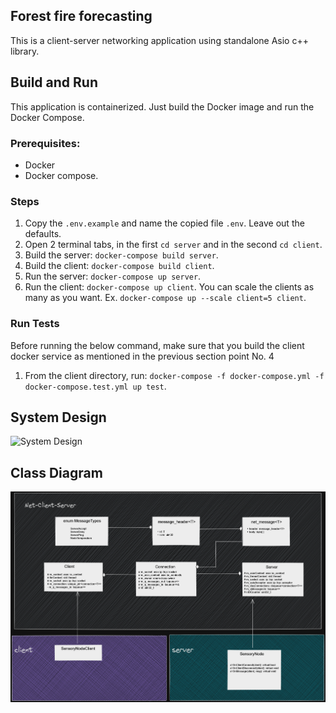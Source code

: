 ## Forest fire forecasting

This is a client-server networking application using standalone Asio c++ library.

## Build and Run

This application is containerized. Just build the Docker image and run the
Docker Compose.

### Prerequisites:
- Docker
- Docker compose.

### Steps
1. Copy the `.env.example` and name the copied file `.env`. Leave out the defaults.
2. Open 2 terminal tabs, in the first `cd server` and in the second `cd client`.
3. Build the server: `docker-compose build server`.
4. Build the client: `docker-compose build client`.
5. Run the server: `docker-compose up server`.
6. Run the client: `docker-compose up client`. You can scale the clients as many as
    you want. Ex. `docker-compose up --scale client=5 client`.


### Run Tests

Before running the below command, make sure that you build the client docker service
as mentioned in the previous section point No. 4

1. From the client directory, run: `docker-compose -f docker-compose.yml -f docker-compose.test.yml up test`.

## System Design

![System Design](forecasting-system-design.png "System Design")

## Class Diagram

![Class Diagram](forecasting-class-diagram.png "Class Diagram")

